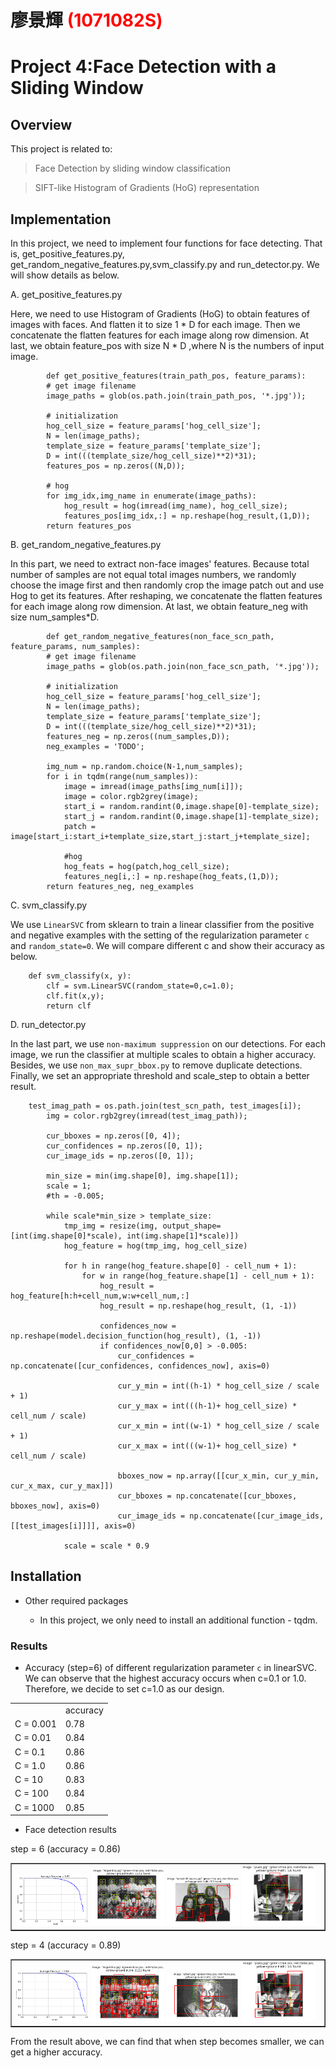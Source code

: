 # 廖景輝 <span style="color:red">(1071082S)</span>

# Project 4:Face Detection with a Sliding Window

## Overview
This project is related to:

> Face Detection by sliding window classification

> SIFT-like Histogram of Gradients (HoG) representation


## Implementation

In this project, we need to implement four functions for face detecting. That is, get_positive_features.py, get_random_negative_features.py,svm_classify.py and run_detector.py. We will show details as below.

A. get_positive_features.py 
	
Here, we need to use Histogram of Gradients (HoG) to obtain features of images with faces. And flatten it to size 1 * D for each image. Then we concatenate the flatten features for each image along row dimension. At last, we obtain feature_pos with size N * D ,where N is the numbers of input image.
	

```
		def get_positive_features(train_path_pos, feature_params):
		# get image filename
		image_paths = glob(os.path.join(train_path_pos, '*.jpg'));
		
		# initialization
		hog_cell_size = feature_params['hog_cell_size'];
		N = len(image_paths);
		template_size = feature_params['template_size'];
		D = int(((template_size/hog_cell_size)**2)*31);
		features_pos = np.zeros((N,D));
		
		# hog
		for img_idx,img_name in enumerate(image_paths):
			hog_result = hog(imread(img_name), hog_cell_size);
			features_pos[img_idx,:] = np.reshape(hog_result,(1,D));
		return features_pos 
```

B. get_random_negative_features.py

In this part, we need to extract non-face images' features. Because total number of samples are not equal total images numbers, we randomly choose the image first and then randomly crop the image patch out and use Hog to get its features. After reshaping, we concatenate the flatten features for each image along row dimension. At last, we obtain feature_neg with size num_samples*D.

```
		def get_random_negative_features(non_face_scn_path, feature_params, num_samples):
		# get image filename
		image_paths = glob(os.path.join(non_face_scn_path, '*.jpg'));
		
		# initialization
		hog_cell_size = feature_params['hog_cell_size'];
		N = len(image_paths);
		template_size = feature_params['template_size'];
		D = int(((template_size/hog_cell_size)**2)*31);
		features_neg = np.zeros((num_samples,D));
		neg_examples = 'TODO';
		
		img_num = np.random.choice(N-1,num_samples);
		for i in tqdm(range(num_samples)):
			image = imread(image_paths[img_num[i]]);
			image = color.rgb2grey(image);
			start_i = random.randint(0,image.shape[0]-template_size);
			start_j = random.randint(0,image.shape[1]-template_size);
			patch = image[start_i:start_i+template_size,start_j:start_j+template_size];
			
			#hog
			hog_feats = hog(patch,hog_cell_size);
			features_neg[i,:] = np.reshape(hog_feats,(1,D));
		return features_neg, neg_examples
```

C. svm_classify.py

We use  `LinearSVC` from sklearn to train a linear classifier from the positive and negative examples with the setting of the regularization parameter `c` and `random_state=0`. We will compare different c and show their accuracy as below.

```
	def svm_classify(x, y):
		clf = svm.LinearSVC(random_state=0,c=1.0);
    	clf.fit(x,y);
		return clf
```

D. run_detector.py

In the last part, we use `non-maximum suppression` on our detections. For each image, we run the classifier at multiple scales to obtain a higher accuracy. Besides, we use `non_max_supr_bbox.py` to remove duplicate detections. Finally, we set an appropriate threshold and scale_step to obtain a better result.

```
	test_imag_path = os.path.join(test_scn_path, test_images[i]);
        img = color.rgb2grey(imread(test_imag_path));
        
        cur_bboxes = np.zeros([0, 4]);
        cur_confidences = np.zeros([0, 1]);
        cur_image_ids = np.zeros([0, 1]);
        
        min_size = min(img.shape[0], img.shape[1]);
        scale = 1;
        #th = -0.005;
        
        while scale*min_size > template_size:
            tmp_img = resize(img, output_shape=[int(img.shape[0]*scale), int(img.shape[1]*scale)])
            hog_feature = hog(tmp_img, hog_cell_size)

            for h in range(hog_feature.shape[0] - cell_num + 1):
                for w in range(hog_feature.shape[1] - cell_num + 1):
                    hog_result = hog_feature[h:h+cell_num,w:w+cell_num,:]
                    hog_result = np.reshape(hog_result, (1, -1))

                    confidences_now = np.reshape(model.decision_function(hog_result), (1, -1))
                    if confidences_now[0,0] > -0.005:
                        cur_confidences = np.concatenate([cur_confidences, confidences_now], axis=0)

                        cur_y_min = int((h-1) * hog_cell_size / scale + 1)
                        cur_y_max = int(((h-1)+ hog_cell_size) * cell_num / scale)
                        cur_x_min = int((w-1) * hog_cell_size / scale + 1)
                        cur_x_max = int(((w-1)+ hog_cell_size) * cell_num / scale)
                        
                        bboxes_now = np.array([[cur_x_min, cur_y_min, cur_x_max, cur_y_max]])
                        cur_bboxes = np.concatenate([cur_bboxes, bboxes_now], axis=0)
                        cur_image_ids = np.concatenate([cur_image_ids, [[test_images[i]]]], axis=0)

            scale = scale * 0.9 
```


## Installation

* Other required packages

	* In this project, we only need to install an additional function - tqdm.


### Results

* Accuracy (step=6) of different regularization parameter `c` in linearSVC. We can observe that the highest accuracy occurs when c=0.1 or 1.0. Therefore, we decide to set c=1.0 as our design.

<table>
	<tr> 
		<td></td>
		<td> accuracy</td>
    </tr>
	<tr>
		<td> C = 0.001</td>
		<td> 0.78</td>
	</tr>
    <tr>
		<td> C = 0.01</td>
		<td> 0.84</td>
	</tr>
    <tr>
		<td> C = 0.1</td>
		<td> 0.86</td>
	</tr>
    <tr>
		<td> C = 1.0</td>
		<td> 0.86</td>
	</tr>
    <tr>
		<td> C = 10</td>
		<td> 0.83</td>
	</tr>
    <tr>
		<td> C = 100</td>
		<td> 0.84</td>
	</tr>
    <tr>
		<td> C = 1000</td>
		<td> 0.85</td>
	</tr>

</table>

* Face detection results

step = 6 (accuracy = 0.86)
<table border=1>
<tr>
<td>
<img src="step_6_th_-0.05/accuracy.PNG" width="24%"/>
<img src="step_6_th_-0.05/result_1.PNG" width="24%"/>
<img src="step_6_th_-0.05/result_2.PNG"  width="24%"/>
<img src="step_6_th_-0.05/result_3.PNG" width="24%"/>
</td>
</tr>
</table>

step = 4 (accuracy = 0.89)
<table border=1>
<tr>
<td>
<img src="step_4_th_-0.05/accuracy.PNG" width="24%"/>
<img src="step_4_th_-0.05/result_1.PNG" width="24%"/>
<img src="step_4_th_-0.05/result_2.PNG"  width="24%"/>
<img src="step_4_th_-0.05/result_3.PNG" width="24%"/>
</td>
</tr>
</table>

From the result above, we can find that when step becomes smaller, we can get a higher accuracy. 


